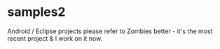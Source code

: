 # samples2
Android / Eclipse projects
please refer to Zombies better - it's the most recent project & I work on it now.
